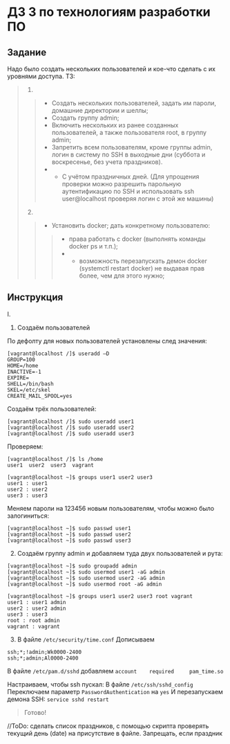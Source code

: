 # ДЗ 3 по технологиям разработки ПО

## Задание
Надо было создать нескольких пользователей и кое-что сделать с их уровнями доступа. ТЗ:
>1.
>>- Создать нескольких пользователей, задать им пароли, домашние директории и шеллы;
>>- Создать группу admin;
>>- Включить нескольких из ранее созданных пользователей, а также пользователя root, в группу admin;
>>- Запретить всем пользователям, кроме группы admin, логин в систему по SSH в выходные дни (суббота и воскресенье, без учета праздников).
>>- * С учётом праздничных дней.
>>(Для упрощения проверки можно разрешить парольную аутентификацию по SSH и использовать ssh user@localhost проверяя логин с этой же машины)
>
>2.
>>- Установить docker; дать конкретному пользователю:
>>>- права работать с docker (выполнять команды docker ps и т.п.);
>>>- * возможность перезапускать демон docker (systemctl restart docker) не выдавая прав более, чем для этого нужно;

## Инструкция
I.
1. Создаём пользователей

По дефолту для новых пользователей установлены след значения: 
```
[vagrant@localhost /]$ useradd –D
GROUP=100
HOME=/home
INACTIVE=-1
EXPIRE=
SHELL=/bin/bash
SKEL=/etc/skel
CREATE_MAIL_SPOOL=yes
```
Создаём трёх пользователей:
```
[vagrant@localhost /]$ sudo useradd user1
[vagrant@localhost /]$ sudo useradd user2
[vagrant@localhost /]$ sudo useradd user3
```
Проверяем:
```
[vagrant@localhost /]$ ls /home
user1  user2  user3  vagrant

[vagrant@localhost ~]$ groups user1 user2 user3
user1 : user1
user2 : user2
user3 : user3
```
Меняем пароли на 123456 новым пользователям, чтобы можно было залогиниться:
```
[vagrant@localhost ~]$ sudo passwd user1
[vagrant@localhost ~]$ sudo passwd user2
[vagrant@localhost ~]$ sudo passwd user3
```
2. Создаём группу admin и добавляем туда двух пользователей и рута:
```
[vagrant@localhost ~]$ sudo groupadd admin
[vagrant@localhost ~]$ sudo usermod user1 -aG admin
[vagrant@localhost ~]$ sudo usermod user2 -aG admin
[vagrant@localhost ~]$ sudo usermod root -aG admin

[vagrant@localhost ~]$ groups user1 user2 user3 root vagrant
user1 : user1 admin
user2 : user2 admin
user3 : user3
root : root admin
vagrant : vagrant
```
3. В файле `/etc/security/time.conf`
Дописываем
```
ssh;*;!admin;Wk0000-2400
ssh;*;admin;Al0000-2400
```

В файле `/etc/pam.d/sshd`
добавляем 
`account    required     pam_time.so`

Настраиваем, чтобы ssh пускал:
В файле `/etc/ssh/sshd_config`
Переключаем параметр `PasswordAuthentication` на `yes`
И перезапускаем демона SSH: `service sshd restart`

>Готово!

//ToDo: сделать список праздников, с помощью скрипта проверять текущий день (date) на присутствие в файле. Запрещать, если праздник
